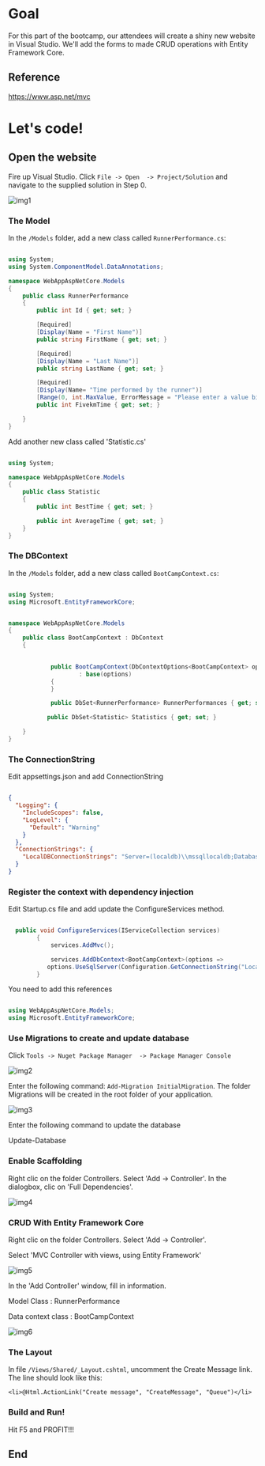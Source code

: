 # Goal

For this part of the bootcamp, our attendees will create a shiny new website in Visual Studio. We'll add the forms to made CRUD operations with Entity Framework Core.

## Reference

https://www.asp.net/mvc

# Let's code!

## Open the website

Fire up Visual Studio. Click `File -> Open  -> Project/Solution` and navigate to the supplied solution in Step 0.

![img1][img1]

### The Model

In the `/Models` folder, add a new class called `RunnerPerformance.cs`:

```cs

using System;
using System.ComponentModel.DataAnnotations;

namespace WebAppAspNetCore.Models
{
    public class RunnerPerformance
    {
        public int Id { get; set; }

        [Required]
        [Display(Name = "First Name")]
        public string FirstName { get; set; }

        [Required]
        [Display(Name = "Last Name")]
        public string LastName { get; set; }

        [Required]
        [Display(Name= "Time performed by the runner")]
        [Range(0, int.MaxValue, ErrorMessage = "Please enter a value bigger than {0}")]
        public int FivekmTime { get; set; }

    }
}

```

Add another new class called 'Statistic.cs'

```cs

using System;

namespace WebAppAspNetCore.Models
{
    public class Statistic
    {
        public int BestTime { get; set; }

        public int AverageTime { get; set; }
    }
}

```

### The DBContext

In the `/Models` folder, add a new class called `BootCampContext.cs`:

```cs

using System;
using Microsoft.EntityFrameworkCore;


namespace WebAppAspNetCore.Models
{
    public class BootCampContext : DbContext
    {

        
            public BootCampContext(DbContextOptions<BootCampContext> options)
                    : base(options)
            {
            }

            public DbSet<RunnerPerformance> RunnerPerformances { get; set; }

           public DbSet<Statistic> Statistics { get; set; }

    }
}

```

### The ConnectionString

Edit appsettings.json and add ConnectionString

```json

{
  "Logging": {
    "IncludeScopes": false,
    "LogLevel": {
      "Default": "Warning"
    }
  },
  "ConnectionStrings": {
    "LocalDBConnectionStrings": "Server=(localdb)\\mssqllocaldb;Database=BootCampDB;Trusted_Connection=True;MultipleActiveResultSets=true"
  }
}

```

### Register the context with dependency injection

Edit Startup.cs file  and add update the ConfigureServices method.

```cs

  public void ConfigureServices(IServiceCollection services)
        {
            services.AddMvc();

            services.AddDbContext<BootCampContext>(options =>
           options.UseSqlServer(Configuration.GetConnectionString("LocalDBConnectionStrings")));
        }

```

You need to add this references

```cs

using WebAppAspNetCore.Models;
using Microsoft.EntityFrameworkCore;

```

### Use Migrations to create and update database

Click `Tools -> Nuget Package Manager  -> Package Manager Console` 

![img2][img2]

Enter the following command: `Add-Migration InitialMigration`. The folder Migrations will be created in the root folder of your application.

![img3][img3]

Enter the following command to update the database

Update-Database

### Enable Scaffolding

Right clic on the folder Controllers. Select 'Add -> Controller'. In the dialogbox, clic on 'Full Dependencies'.

![img4][img4]

### CRUD With Entity Framework Core

Right clic on the folder Controllers. Select 'Add -> Controller'.

Select 'MVC Controller with views, using Entity Framework'

![img5][img5]

In the 'Add Controller' window, fill in information.

Model Class : RunnerPerformance

Data context class : BootCampContext

![img6][img6]


### The Layout

In file `/Views/Shared/_Layout.cshtml`, uncomment the Create Message link. The line should  look like this:

`<li>@Html.ActionLink("Create message", "CreateMessage", "Queue")</li>`

### Build and Run!

Hit F5 and PROFIT!!!

## End

[img1]: Media/img1.png "New Project"
[img2]: Media/img2.png "Create new App Service"
[img3]: Media/img3.png "Add App Service details"
[img4]: Media/img4.png "Publish website"
[img5]: Media/img5.png "Deployed website in browser"
[img6]: Media/img6.png "Azure Resources screen"